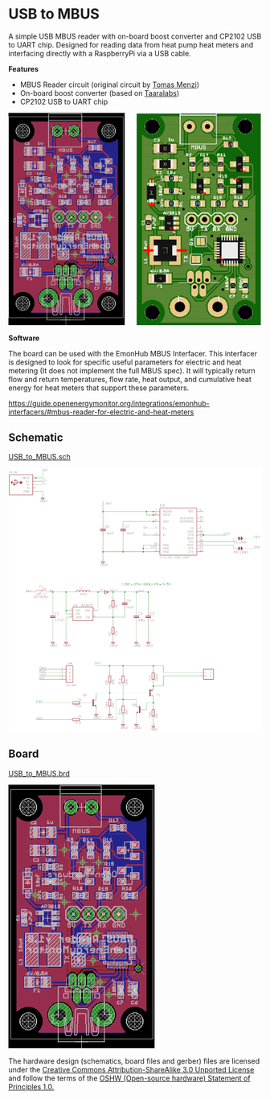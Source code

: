# USB to MBUS

A simple USB MBUS reader with on-board boost converter and CP2102 USB to UART chip. Designed for reading data from heat pump heat meters and interfacing directly with a RaspberryPi via a USB cable.

**Features**

- MBUS Reader circuit (original circuit by [Tomas Menzi](https://github.com/rscada/libmbus/tree/master/hardware))
- On-board boost converter (based on [Taaralabs](https://taaralabs.eu/m-bus-uart-converter/))
- CP2102 USB to UART chip

![usb_to_mbus.png](usb_to_mbus.png)

**Software**

The board can be used with the EmonHub MBUS Interfacer. This interfacer is designed to look for specific useful parameters for electric and heat metering (It does not implement the full MBUS spec). It will typically return flow and return temperatures, flow rate, heat output, and cumulative heat energy for heat meters that support these parameters.

https://guide.openenergymonitor.org/integrations/emonhub-interfacers/#mbus-reader-for-electric-and-heat-meters

## Schematic

[USB_to_MBUS.sch](USB_to_MBUS.sch)

![schematic.png](schematic.png)

## Board

[USB_to_MBUS.brd](USB_to_MBUS.brd)

![board.png](board.png)

The hardware design (schematics, board files and gerber) files are licensed under the [Creative Commons Attribution-ShareAlike 3.0 Unported License](http://creativecommons.org/licenses/by-sa/3.0/) and follow the terms of the [OSHW (Open-source hardware) Statement of Principles 1.0.](http://freedomdefined.org/OSHW)



